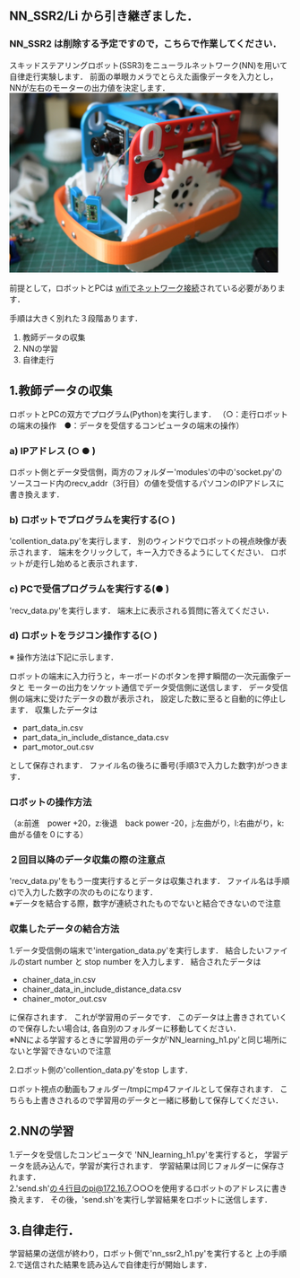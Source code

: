 ## NN_SSR2/Li から引き継ぎました．
### NN_SSR2 は削除する予定ですので，こちらで作業してください．

スキッドステアリングロボット(SSR3)をニューラルネットワーク(NN)を用いて
自律走行実験します．
前面の単眼カメラでとらえた画像データを入力とし，
NNが左右のモーターの出力値を決定します．
<img src="https://github.com/HondaLab/NN_SSR3/blob/main/SSR3a.JPG" width="480">

前提として，ロボットとPCは
[wifiでネットワーク接続](https://github.com/HondaLab/Robot-Intelligence/wiki/wifi%E3%81%AE%E8%A8%AD%E5%AE%9A)されている必要があります．

手順は大きく別れた３段階あります．
1. 教師データの収集
2. NNの学習
3. 自律走行


## 1.教師データの収集
ロボットとPCの双方でプログラム(Python)を実行します．
（○：走行ロボットの端末の操作　●：データを受信するコンピュータの端末の操作）<br>
### a) IPアドレス (○ ● )
ロボット側とデータ受信側，両方のフォルダー'modules'の中の'socket.py'の
ソースコード内のrecv_addr（3行目）の値を受信するパソコンのIPアドレスに
書き換えます．<br>

### b) ロボットでプログラムを実行する(○ ) 
'collention_data.py'を実行します．
別のウィンドウでロボットの視点映像が表示されます．
端末をクリックして，キー入力できるようにしてください．
ロボットが走行し始めると表示されます．

### c) PCで受信プログラムを実行する(● ) 
'recv_data.py'を実行します．
端末上に表示される質問に答えてください．

### d) ロボットをラジコン操作する(○ ) 
※ 操作方法は下記に示します．

ロボットの端末に入力行うと，キーボードのボタンを押す瞬間の一次元画像データと
モーターの出力をソケット通信でデータ受信側に送信します．
データ受信側の端末に受けたデータの数が表示され，
設定した数に至ると自動的に停止します．
収集したデータは

 - part_data_in.csv
 - part_data_in_include_distance_data.csv
 - part_motor_out.csv

として保存されます．
ファイル名の後ろに番号(手順3で入力した数字)がつきます．<br>

### ロボットの操作方法
（a:前進　power +20，z:後退　back power -20，j:左曲がり，l:右曲がり，k:曲がる値を０にする）<br>

### ２回目以降のデータ収集の際の注意点<br>
'recv_data.py'をもう一度実行するとデータは収集されます．
ファイル名は手順c)で入力した数字の次のものになります．<br>
※データを結合する際，数字が連続されたものでないと結合できないので注意<br>

### 収集したデータの結合方法<br>
 1.データ受信側の端末で'intergation_data.py'を実行します．
結合したいファイルのstart number と stop number を入力します．
結合されたデータは

 - chainer_data_in.csv 
 - chainer_data_in_include_distance_data.csv
 - chainer_motor_out.csv

に保存されます．
これが学習用のデータです．
このデータは上書きされていくので保存したい場合は,
各自別のフォルダーに移動してください．<br>
※NNによる学習するときに学習用のデータが'NN_learning_h1.py'と同じ場所にないと学習できないので注意

 2.ロボット側の'collention_data.py'をstop します．

ロボット視点の動画もフォルダー/tmpにmp4ファイルとして保存されます．
こちらも上書きされるので学習用のデータと一緒に移動して保存してください．<br>

## 2.NNの学習<br>
1.データを受信したコンピュータで 'NN_learning_h1.py'を実行すると，
学習データを読み込んで，学習が実行されます．
学習結果は同じフォルダーに保存されます．<br>
2.'send.sh'の４行目のpi@172.16.7.○○○を使用するロボットのアドレスに書き換えます．
その後，'send.sh'を実行し学習結果をロボットに送信します．<br>


## 3.自律走行．
学習結果の送信が終わり，ロボット側で'nn_ssr2_h1.py'を実行すると
上の手順2.で送信された結果を読み込んで自律走行が開始します．<br>

